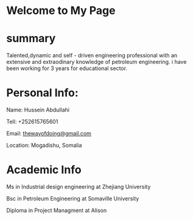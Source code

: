 # Welcome to My Page
# summary
Talented,dynamic and self - driven engineering professional with an extensive and extraodinary knowledge of petroleum engineering. i have been working for 3 years for educational sector. 

# Personal Info:
 Name: Hussein Abdullahi 
 
 Tell: +252615765601
 
 Email: thewayofdoing@gmail.com
   
 Location: Mogadishu, Somalia

# Academic Info 

   Ms in Industrial design engineering at Zhejiang University
   
   Bsc in Petroleum Engineering at Somaville University

   Diploma in Project Managment at Alison
